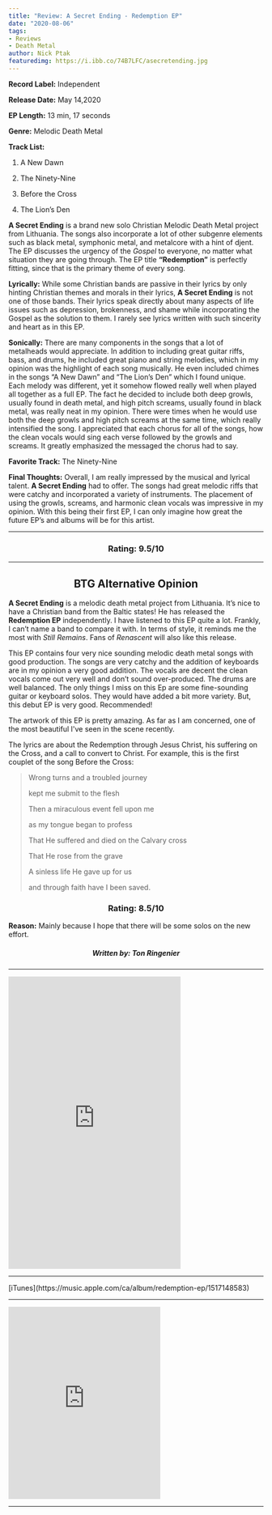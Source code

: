 ```yaml
---
title: "Review: A Secret Ending - Redemption EP"
date: "2020-08-06"
tags:
- Reviews
- Death Metal
author: Nick Ptak
featuredimg: https://i.ibb.co/74B7LFC/asecretending.jpg
---
```


**Record Label:** Independent

**Release Date:** May 14,2020

**EP Length:** 13 min, 17 seconds

**Genre:** Melodic Death Metal

**Track List:**

1) A New Dawn

2) The Ninety-Nine

3) Before the Cross

4) The Lion’s Den

**A Secret Ending** is a brand new solo Christian Melodic Death Metal project from Lithuania. The songs also incorporate a lot of other subgenre elements such as black metal, symphonic metal, and metalcore with a hint of djent. The EP discusses the urgency of the _Gospel_ to everyone, no matter what situation they are going through. The EP title **“Redemption”** is perfectly fitting, since that is the primary theme of every song.

**Lyrically:** While some Christian bands are passive in their lyrics by only hinting Christian themes and morals in their lyrics, **A Secret Ending** is not one of those bands. Their lyrics speak directly about many aspects of life issues such as depression, brokenness, and shame while incorporating the Gospel as the solution to them. I rarely see lyrics written with such sincerity and heart as in this EP.

**Sonically:** There are many components in the songs that a lot of metalheads would appreciate. In addition to including great guitar riffs, bass, and drums, he included great piano and string melodies, which in my opinion was the highlight of each song musically. He even included chimes in the songs “A New Dawn” and “The Lion’s Den” which I found unique. Each melody was different, yet it somehow flowed really well when played all together as a full EP. The fact he decided to include both deep growls, usually found in death metal, and high pitch screams, usually found in black metal, was really neat in my opinion. There were times when he would use both the deep growls and high pitch screams at the same time, which really intensified the song. I appreciated that each chorus for all of the songs, how the clean vocals would sing each verse followed by the growls and screams. It greatly emphasized the messaged the chorus had to say.

**Favorite Track:** The Ninety-Nine

**Final Thoughts:** Overall, I am really impressed by the musical and lyrical talent. **A Secret Ending** had to offer. The songs had great melodic riffs that were catchy and incorporated a variety of instruments. The placement of using the growls, screams, and harmonic clean vocals was impressive in my opinion. With this being their first EP, I can only imagine how great the future EP’s and albums will be for this artist.
<hr>

 <h3 style="text-align:center;">Rating: 9.5/10</h3>

* * *

<h2 style="text-align:center;"> BTG Alternative Opinion</h2>

**A Secret Ending** is a melodic death metal project from Lithuania. It’s nice to have a Christian band from the Baltic states! He has released the **Redemption EP** independently. I have listened to this EP quite a lot. Frankly, I can’t name a band to compare it with. In terms of style, it reminds me the most with _Still Remains_. Fans of _Renascent_ will also like this release.

This EP contains four very nice sounding melodic death metal songs with good production. The songs are very catchy and the addition of keyboards are in my opinion a very good addition. The vocals are decent the clean vocals come out very well and don’t sound over-produced. The drums are well balanced. The only things I miss on this Ep are some fine-sounding guitar or keyboard solos. They would have added a bit more variety. But, this debut EP is very good. Recommended!

The artwork of this EP is pretty amazing. As far as I am concerned, one of the most beautiful I've seen in the scene recently.

The lyrics are about the Redemption through Jesus Christ, his suffering on the Cross, and a call to convert to Christ. For example, this is the first couplet of the song Before the Cross:

> Wrong turns and a troubled journey
> 
> kept me submit to the flesh
> 
> Then a miraculous event fell upon me
> 
> as my tongue began to profess
> 
> That He suffered and died on the Calvary cross
> 
> That He rose from the grave
> 
> A sinless life He gave up for us
> 
> and through faith have I been saved.

<h3 style="text-align:center;">Rating: 8.5/10</h3>

**Reason:** Mainly because I hope that there will be some solos on the new effort.
<h5 style="text-align:center;">Written by: Ton Ringenier </h5>

* * *

<iframe style="border: 0; width: 340px; height: 578px;" src="https://bandcamp.com/EmbeddedPlayer/album=2190362232/size=large/bgcol=ffffff/linkcol=0687f5/transparent=true/" seamless><a href="https://asecretending.bandcamp.com/album/redemption-ep">Redemption [EP] by A Secret Ending</a></iframe>

<hr>
[iTunes](https://music.apple.com/ca/album/redemption-ep/1517148583) 

* * *

<iframe src="https://open.spotify.com/embed/album/762sDpB3DYv8xqxUoEaTNL" width="300" height="380" frameborder="0" allowtransparency="true" allow="encrypted-media"></iframe>

<hr>